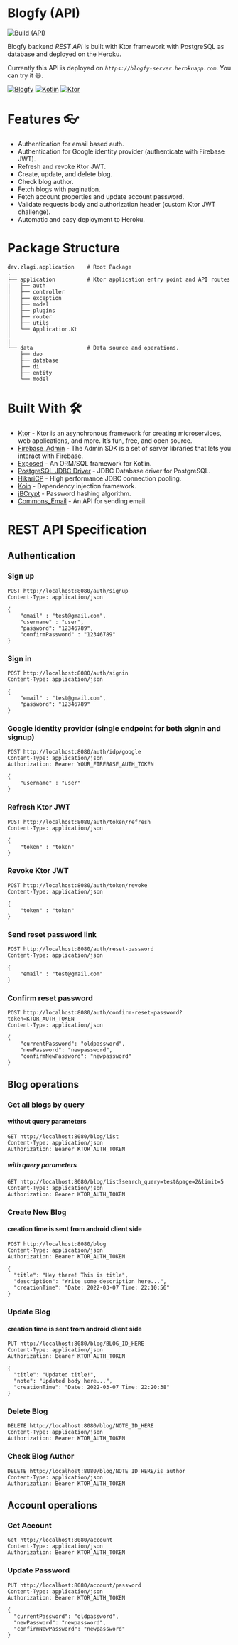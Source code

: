 # Blogfy (API)

[![Build (API)](https://github.com/Zlagi/blogfy-api/actions/workflows/run-build.yml/badge.svg)](https://github.com/Zlagi/blogfy-api/actions/workflows/run-build.yml)

Blogfy backend _REST API_ is built with Ktor framework with PostgreSQL as database and deployed on the Heroku.

Currently this API is deployed on _`https://blogfy-server.herokuapp.com`_. You can try it 😃.

[![Blogfy](https://img.shields.io/badge/Blogfy✅-APK-red.svg?style=for-the-badge&logo=android)](https://github.com/Zlagi/Blogfy/releases/tag/4)
[![Kotlin](https://img.shields.io/badge/kotlin-1.6.10-orange.svg?logo=kotlin)](http://kotlinlang.org)
[![Ktor](https://img.shields.io/badge/ktor-1.6.7-orange.svg?logo=kotlin)](https://ktor.io)

# Features 👓

- Authentication for email based auth.
- Authentication for Google identity provider (authenticate with Firebase JWT).
- Refresh and revoke Ktor JWT.
- Create, update, and delete blog.
- Check blog author.
- Fetch blogs with pagination.
- Fetch account properties and update account password.
- Validate requests body and authorization header (custom Ktor JWT challenge).
- Automatic and easy deployment to Heroku.

# Package Structure
    
    dev.zlagi.application    # Root Package
    .
    ├── application          # Ktor application entry point and API routes
    |   ├── auth             
    |   ├── controller        
    │   ├── exception        
    │   ├── model            
    │   ├── plugins          
    │   ├── router           
    │   ├── utils            
    │   └── Application.Kt   
    │
    |
    └── data                 # Data source and operations.
        ├── dao       
        ├── database        
        ├── di            
        ├── entity          
        └── model
        
# Built With 🛠
- [Ktor](https://ktor.io/) - Ktor is an asynchronous framework for creating microservices, web applications, and more. It’s fun, free, and open source.
- [Firebase_Admin](https://firebase.google.com/docs/admin/setup) - The Admin SDK is a set of server libraries that lets you interact with Firebase.
- [Exposed](https://github.com/JetBrains/Exposed) - An ORM/SQL framework for Kotlin.
- [PostgreSQL JDBC Driver](https://jdbc.postgresql.org/) - JDBC Database driver for PostgreSQL.
- [HikariCP](https://github.com/brettwooldridge/HikariCP) - High performance JDBC connection pooling.
- [Koin](https://insert-koin.io/docs/reference/koin-ktor/ktor/) - Dependency injection framework.
- [jBCrypt](https://www.mindrot.org/projects/jBCrypt/) - Password hashing algorithm.
- [Commons_Email](https://commons.apache.org/email/) - An API for sending email.

# REST API Specification

## Authentication

### Sign up

```http
POST http://localhost:8080/auth/signup
Content-Type: application/json

{
    "email" : "test@gmail.com",
    "username" : "user",
    "password": "12346789",
    "confirmPassword" : "12346789"
}

```

### Sign in

```http
POST http://localhost:8080/auth/signin
Content-Type: application/json

{
    "email" : "test@gmail.com",
    "password": "12346789"
}

```

### Google identity provider (single endpoint for both signin and signup)

```http
POST http://localhost:8080/auth/idp/google
Content-Type: application/json
Authorization: Bearer YOUR_FIREBASE_AUTH_TOKEN

{
    "username" : "user"
}

```

### Refresh Ktor JWT

```http
POST http://localhost:8080/auth/token/refresh
Content-Type: application/json

{
    "token" : "token"
}

```

### Revoke Ktor JWT

```http
POST http://localhost:8080/auth/token/revoke
Content-Type: application/json

{
    "token" : "token"
}

```

### Send reset password link

```http
POST http://localhost:8080/auth/reset-password
Content-Type: application/json

{
    "email" : "test@gmail.com"
}

```

### Confirm reset password

```http
POST http://localhost:8080/auth/confirm-reset-password?token=KTOR_AUTH_TOKEN
Content-Type: application/json

{
    "currentPassword": "oldpassword",
    "newPassword": "newpassword",
    "confirmNewPassword": "newpassword"
}

```

## Blog operations

### Get all blogs by query

#### without query parameters
```http
GET http://localhost:8080/blog/list
Content-Type: application/json
Authorization: Bearer KTOR_AUTH_TOKEN
```
##### with query parameters
```http
GET http://localhost:8080/blog/list?search_query=test&page=2&limit=5
Content-Type: application/json
Authorization: Bearer KTOR_AUTH_TOKEN
```

### Create New Blog
#### creation time is sent from android client side

```http
POST http://localhost:8080/blog
Content-Type: application/json
Authorization: Bearer KTOR_AUTH_TOKEN

{
  "title": "Hey there! This is title",
  "description": "Write some description here...",
  "creationTime": "Date: 2022-03-07 Time: 22:10:56"
}
```

### Update Blog
#### creation time is sent from android client side

```http
PUT http://localhost:8080/blog/BLOG_ID_HERE
Content-Type: application/json
Authorization: Bearer KTOR_AUTH_TOKEN

{
  "title": "Updated title!",
  "note": "Updated body here...",
  "creationTime": "Date: 2022-03-07 Time: 22:20:38"
}
```

### Delete Blog

```http
DELETE http://localhost:8080/blog/NOTE_ID_HERE
Content-Type: application/json
Authorization: Bearer KTOR_AUTH_TOKEN
```

### Check Blog Author

```http
DELETE http://localhost:8080/blog/NOTE_ID_HERE/is_author
Content-Type: application/json
Authorization: Bearer KTOR_AUTH_TOKEN
```

## Account operations

### Get Account

```http
Get http://localhost:8080/account
Content-Type: application/json
Authorization: Bearer KTOR_AUTH_TOKEN
```

### Update Password

```http
PUT http://localhost:8080/account/password
Content-Type: application/json
Authorization: Bearer KTOR_AUTH_TOKEN

{
  "currentPassword": "oldpassword",
  "newPassword": "newpassword",
  "confirmNewPassword": "newpassword"
}
```
